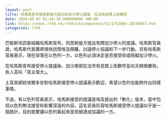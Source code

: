 ```yaml
---
layout: post
title: 哈馬斯宣布接受斡旋方提出的加沙停火提議　拉法有民眾上街慶祝
date: 2024-05-07 01:43:39.000000000 +08:00
link: https://news.rthk.hk/rthk/ch/component/k2/1752066-20240507.htm
categories: rthk
---
```


巴勒斯坦武裝組織哈馬斯宣布，同意斡旋方提出有關加沙停火的提議。哈馬斯官員說，哈馬斯代表團將很快訪問埃及開羅，討論停火協議和下一步行動。另有哈馬斯官員表示，現在球落在以色列一方，以色列必須決定是否接受抑或阻礙加沙停火。

在哈馬斯宣布接受停火提議後，加沙南部拉法市有民眾上街歡呼並向天開槍慶祝，有人高叫「真主偉大」。

土耳其總統埃爾多安對哈馬斯接受停火提議表示歡迎，希望以色列也能夠作出同樣事情。

不過，有以色列官員表示，哈馬斯接受的提議是埃及提出的「軟化」版本，當中包括以色列無法接受和影響深遠的內容。這名官員形容哈馬斯接受停火提議似乎是一個詭計，目的是要讓以色列看起來是拒絕達成協議的一方。
